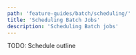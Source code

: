 ```yaml
---
path: 'feature-guides/batch/scheduling/'
title: 'Scheduling Batch Jobs'
description: 'Scheduling Batch jobs'
---
```


TODO: Schedule outline
